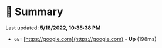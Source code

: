 # 📖 Summary
Last updated: **5/18/2022, 10:35:38 PM**

- `GET` [https://google.com](https://google.com) - **Up** (198ms)

